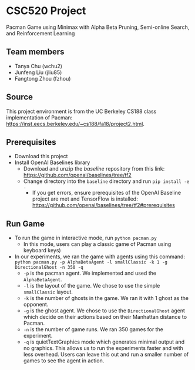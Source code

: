 # CSC520 Project  
Pacman Game using Minimax with Alpha Beta Pruning, Semi-online Search, and Reinforcement Learning
## Team members
- Tanya Chu (wchu2)
- Junfeng Liu (jliu85)
- Fangtong Zhou (fzhou)
## Source
This project environment is from the UC Berkeley CS188 class implementation of Pacman: https://inst.eecs.berkeley.edu/~cs188/fa18/project2.html.
## Prerequisites
- Download this project
- Install OpenAI Baselines library
  - Download and unzip the _baseline_ repository from this link: https://github.com/openai/baselines/tree/tf2
  - Change directory into the `baseline` directory and run `pip install -e .`
      - If you get errors, ensure prerequisites of the OpenAI Baseline project are met and TensorFlow is installed: https://github.com/openai/baselines/tree/tf2#prerequisites

## Run Game
- To run the game in interactive mode, run `python pacman.py`
  - In this mode, users can play a classic game of Pacman using keyboard keys)
- In our experiments, we ran the game with agents using this command: `python pacman.py -p AlphaBetaAgent -l smallClassic -k 1 -g DirectionalGhost -n 350 -q`
  - `-p` is the pacman agent. We implemented and used the `AlphaBetaAgent`.
  - `-l` is the layout of the game. We chose to use the simple `smallClassic` layout.
  - `-k` is the number of ghosts in the game. We ran it with 1 ghost as the opponent.
  - `-g` is the ghost agent. We chose to use the `DirectionalGhost` agent which decide on their actions based on their Manhattan distance to Pacman.
  - `-n` is the number of game runs. We ran 350 games for the experiment.
  - `-q` is quietTextGraphics mode which generates minimal output and no graphics. This allows us to run the experiments faster and with less overhead. Users can leave this out and run a smaller number of games to see the agent in action.
